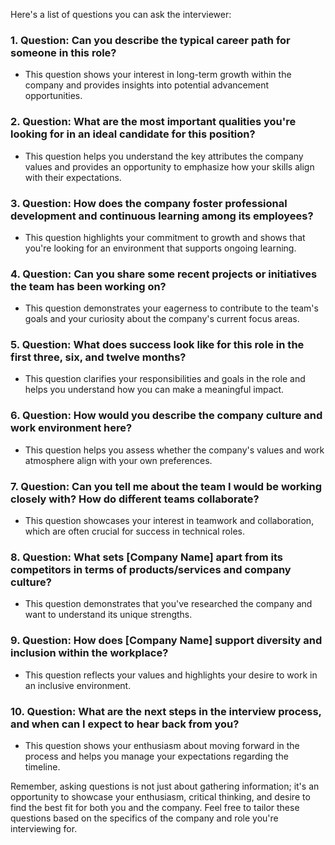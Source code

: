 Here's a list of questions you can ask the interviewer:

### 1. **Question**: Can you describe the typical career path for someone in this role?
   - This question shows your interest in long-term growth within the company and provides insights into potential advancement opportunities.

### 2. **Question**: What are the most important qualities you're looking for in an ideal candidate for this position?
   - This question helps you understand the key attributes the company values and provides an opportunity to emphasize how your skills align with their expectations.

### 3. **Question**: How does the company foster professional development and continuous learning among its employees?
   - This question highlights your commitment to growth and shows that you're looking for an environment that supports ongoing learning.

### 4. **Question**: Can you share some recent projects or initiatives the team has been working on?
   - This question demonstrates your eagerness to contribute to the team's goals and your curiosity about the company's current focus areas.

### 5. **Question**: What does success look like for this role in the first three, six, and twelve months?
   - This question clarifies your responsibilities and goals in the role and helps you understand how you can make a meaningful impact.

### 6. **Question**: How would you describe the company culture and work environment here?
   - This question helps you assess whether the company's values and work atmosphere align with your own preferences.

### 7. **Question**: Can you tell me about the team I would be working closely with? How do different teams collaborate?
   - This question showcases your interest in teamwork and collaboration, which are often crucial for success in technical roles.

### 8. **Question**: What sets [Company Name] apart from its competitors in terms of products/services and company culture?
   - This question demonstrates that you've researched the company and want to understand its unique strengths.

### 9. **Question**: How does [Company Name] support diversity and inclusion within the workplace?
   - This question reflects your values and highlights your desire to work in an inclusive environment.

### 10. **Question**: What are the next steps in the interview process, and when can I expect to hear back from you?
   - This question shows your enthusiasm about moving forward in the process and helps you manage your expectations regarding the timeline.

Remember, asking questions is not just about gathering information; it's an opportunity to showcase your enthusiasm, critical thinking, and desire to find the best fit for both you and the company. Feel free to tailor these questions based on the specifics of the company and role you're interviewing for.